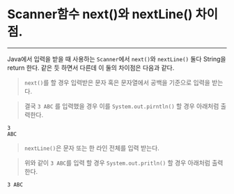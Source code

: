 # Scanner함수 next()와 nextLine() 차이점.
---

Java에서 입력을 받을 때 사용하는 `Scanner`에서 `next()`와 `nextLine()` 둘다 String을 return 한다.
같은 듯 하면서 다른데 이 둘의 차이점은 다음과 같다.

> `next()`를 할 경우 입력받은 문자 혹은 문자열에서 공백을 기준으로 입력을 받는다.

> 결국 `3 ABC` 를 입력했을 경우 이를 `System.out.pirntln()` 할 경우 아래처럼 출력한다.
```
3
ABC
```
> `nextLine()`은 문자 또는 한 라인 전체를 입력 받는다.

> 위와 같이 `3 ABC`를 입력 할 경우 `System.out.pritln()` 할 경우 아래처럼 출력한다.
```
3 ABC
```


